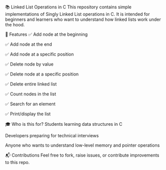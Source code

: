 📚 Linked List Operations in C
This repository contains simple implementations of Singly Linked List operations in C. It is intended for beginners and learners who want to understand how linked lists work under the hood.

🚀 Features
✅ Add node at the beginning

✅ Add node at the end

✅ Add node at a specific position

✅ Delete node by value

✅ Delete node at a specific position

✅ Delete entire linked list

✅ Count nodes in the list

✅ Search for an element

✅ Print/display the list

🎓 Who is this for?
Students learning data structures in C

Developers preparing for technical interviews

Anyone who wants to understand low-level memory and pointer operations

📬 Contributions
Feel free to fork, raise issues, or contribute improvements to this repo.

